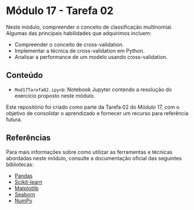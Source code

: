 # Módulo 17 - Tarefa 02

Neste módulo, compreender o conceito de classificação multinomial. Algumas das principais habilidades que adquirimos incluem:
- Compreender o conceito de cross-validation.
- Implementar a técnica de cross-validation em Python.
- Analisar a performance de um modelo usando cross-validation.

## Conteúdo

- `Mod17Tarefa02.ipynb`: Notebook Jupyter contendo a resolução do exercício proposto neste módulo.

Este repositório foi criado como parte da Tarefa 02 do Módulo 17, com o objetivo de consolidar o aprendizado e fornecer um recurso para referência futura.

## Referências

Para mais informações sobre como utilizar as ferramentas e técnicas abordadas neste módulo, consulte a documentação oficial das seguintes bibliotecas:

- [Pandas](https://pandas.pydata.org/docs/)
- [Scikit-learn](https://scikit-learn.org/stable/index.html)
- [Matplotlib](https://matplotlib.org/stable/contents.html)
- [Seaborn](https://seaborn.pydata.org/tutorial.html)
- [NumPy](https://numpy.org/doc/)
